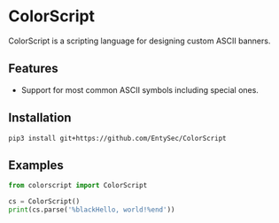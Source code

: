 # ColorScript

ColorScript is a scripting language for designing custom ASCII banners.

## Features

* Support for most common ASCII symbols including special ones.

## Installation

```shell
pip3 install git+https://github.com/EntySec/ColorScript
```

## Examples

```python
from colorscript import ColorScript

cs = ColorScript()
print(cs.parse('%blackHello, world!%end'))
```
